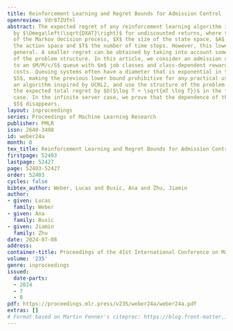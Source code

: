 ```yaml
---
title: Reinforcement Learning and Regret Bounds for Admission Control
openreview: Vdr87ZUfnl
abstract: The expected regret of any reinforcement learning algorithm is lower bounded
  by $\Omega\left(\sqrt{DXAT}\right)$ for undiscounted returns, where $D$ is the diameter
  of the Markov decision process, $X$ the size of the state space, $A$ the size of
  the action space and $T$ the number of time steps. However, this lower bound is
  general. A smaller regret can be obtained by taking into account some specific knowledge
  of the problem structure. In this article, we consider an admission control problem
  to an $M/M/c/S$ queue with $m$ job classes and class-dependent rewards and holding
  costs. Queuing systems often have a diameter that is exponential in the buffer size
  $S$, making the previous lower bound prohibitive for any practical use. We propose
  an algorithm inspired by UCRL2, and use the structure of the problem to upper bound
  the expected total regret by $O(S\log T + \sqrt{mT \log T})$ in the finite server
  case. In the infinite server case, we prove that the dependence of the regret on
  $S$ disappears.
layout: inproceedings
series: Proceedings of Machine Learning Research
publisher: PMLR
issn: 2640-3498
id: weber24a
month: 0
tex_title: Reinforcement Learning and Regret Bounds for Admission Control
firstpage: 52403
lastpage: 52427
page: 52403-52427
order: 52403
cycles: false
bibtex_author: Weber, Lucas and Busic, Ana and Zhu, Jiamin
author:
- given: Lucas
  family: Weber
- given: Ana
  family: Busic
- given: Jiamin
  family: Zhu
date: 2024-07-08
address:
container-title: Proceedings of the 41st International Conference on Machine Learning
volume: '235'
genre: inproceedings
issued:
  date-parts:
  - 2024
  - 7
  - 8
pdf: https://proceedings.mlr.press/v235/weber24a/weber24a.pdf
extras: []
# Format based on Martin Fenner's citeproc: https://blog.front-matter.io/posts/citeproc-yaml-for-bibliographies/
---
```

